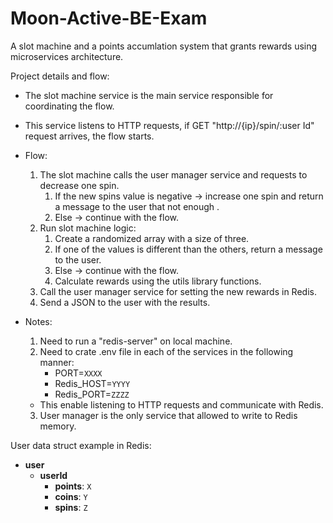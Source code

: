 # Moon-Active-BE-Exam
A slot machine and a points accumlation system that grants rewards using microservices architecture.

Project details and flow:
* The slot machine service is the main service responsible for coordinating the flow.
* This service listens to HTTP requests, if GET "http://{ip}/spin/:user Id" request arrives, the flow starts.
* Flow:
    1. The slot machine calls the user manager service and requests to decrease one spin.
        1. If the new spins value is negative -> increase one spin and return a message to the user that not enough .
        2. Else -> continue with the flow.
    2. Run slot machine logic:
        1. Create a randomized array with a size of three.
        2. If one of the values is different than the others, return a message to the user.
        3. Else -> continue with the flow.
        4. Calculate rewards using the utils library functions.
    3. Call the user manager service for setting the new rewards in Redis.
    4. Send a JSON to the user with the results.

* Notes:
    1. Need to run a "redis-server" on local machine.
    2. Need to crate .env file in each of the services in the following manner:
        * PORT=`XXXX`
        * Redis_HOST=`YYYY`
        * Redis_PORT=`ZZZZ`
    * This enable listening to HTTP requests and communicate with Redis.
    3. User manager is the only service that allowed to write to Redis memory.

User data struct example in Redis:
- **user**
    - **userId**
        - **points**: `X`
        - **coins**: `Y`
        - **spins**: `Z`
